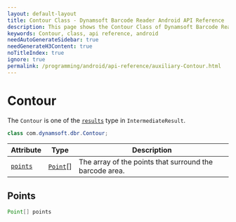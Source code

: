 ```yaml
---
layout: default-layout
title: Contour Class - Dynamsoft Barcode Reader Android API Reference
description: This page shows the Contour Class of Dynamsoft Barcode Reader for Android SDK.
keywords: Contour, class, api reference, android
needAutoGenerateSidebar: true
needGenerateH3Content: true
noTitleIndex: true
ignore: true
permalink: /programming/android/api-reference/auxiliary-Contour.html
---
```



# Contour

The `Contour` is one of the [`results`](auxiliary-IntermediateResult.html#results) type in `IntermediateResult`.

```java
class com.dynamsoft.dbr.Contour;
```

| Attribute | Type | Description |
|---------- | ---- | ----------- |
| [`points`](#points) | [`Point`](auxiliary-Point.html)[] | The array of the points that surround the barcode area. |
  
## Points

```java
Point[] points
```  
